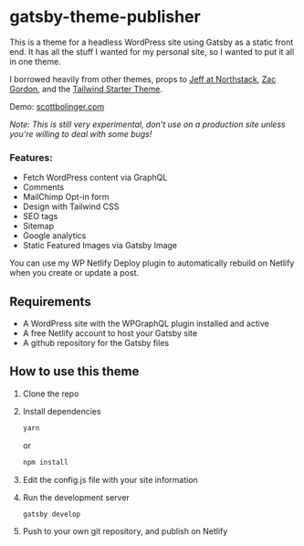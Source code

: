 # gatsby-theme-publisher

This is a theme for a headless WordPress site using Gatsby as a static front end. It has all the stuff I wanted for my personal site, so I wanted to put it all in one theme.

I borrowed heavily from other themes, props to [Jeff at Northstack](https://github.com/northstack/gatsby-wordpress-twenty-nineteen), [Zac Gordon](https://github.com/zgordon/tabor-gatsby-theme), and the [Tailwind Starter Theme](https://github.com/talensjr/gatsby-theme-tailwindcss).

Demo: [scottbolinger.com](https://scottbolinger.com)

*Note: This is still very experimental, don't use on a production site unless you're willing to deal with some bugs!*

### Features:

- Fetch WordPress content via GraphQL
- Comments
- MailChimp Opt-in form
- Design with Tailwind CSS
- SEO tags
- Sitemap
- Google analytics
- Static Featured Images via Gatsby Image

You can use my WP Netlify Deploy plugin to automatically rebuild on Netlify when you create or update a post.

## Requirements

- A WordPress site with the WPGraphQL plugin installed and active
- A free Netlify account to host your Gatsby site
- A github repository for the Gatsby files

## How to use this theme

1.  Clone the repo
2.  Install dependencies


    ```sh
    yarn
    ```

    or

    ```sh
    npm install
    ```

3. Edit the config.js file with your site information

4. Run the development server

   ```sh
   gatsby develop
   ```

5. Push to your own git repository, and publish on Netlify

